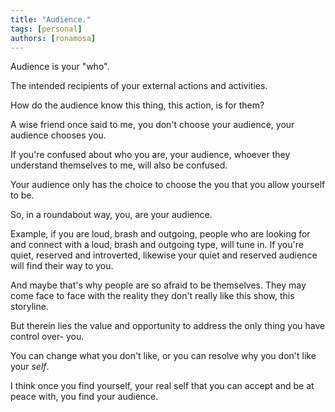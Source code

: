 ```yaml
---
title: "Audience."
tags: [personal]
authors: [ronamosa]
---
```


Audience is your "who".

The intended recipients of your external actions and activities.

How do the audience know this thing, this action, is for them?

A wise friend once said to me, you don't choose your audience, your audience chooses you.

If you're confused about who you are, your audience, whoever they understand themselves to me, will also be confused.

Your audience only has the choice to choose the you that you allow yourself to be.

So, in a roundabout way, you, are your audience.

Example, if you are loud, brash and outgoing, people who are looking for and connect with a loud, brash and outgoing type, will tune in. If you're quiet, reserved and introverted, likewise your quiet and reserved audience will find their way to you.

And maybe that's why people are so afraid to be themselves. They may come face to face with the reality they don't really like this show, this storyline.

But therein lies the value and opportunity to address the only thing you have control over- you.

You can change what you don't like, or you can resolve why you don't like your _self_.

I think once you find yourself, your real self that you can accept and be at peace with, you find your audience.
